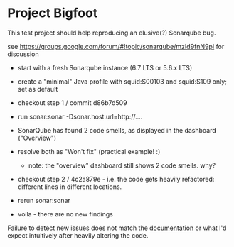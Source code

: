 
Project Bigfoot
===============

This test project should help reproducing an elusive(?) Sonarqube bug.

see https://groups.google.com/forum/#!topic/sonarqube/mzId9fnN9pI for discussion


* start with a fresh Sonarqube instance (6.7 LTS or 5.6.x LTS)

* create a "minimal" Java profile with squid:S00103 and squid:S109 only; set as default

* checkout step 1 / commit d86b7d509

* run sonar:sonar -Dsonar.host.url=http://....

* SonarQube has found 2 code smells, as displayed in the dashboard ("Overview")

* resolve both as "Won't fix" (practical example! :) 

  * note: the "overview" dashboard still shows 2 code smells. why?

* checkout step 2 / 4c2a879e - i.e. the code gets heavily refactored: different lines in different locations.

* rerun sonar:sonar

* voila - there are no new findings


Failure to detect new issues does not match the [documentation](https://docs.sonarqube.org/display/SONAR/Issue+Lifecycle)
 or what I'd expect intuitively after heavily altering the code.
